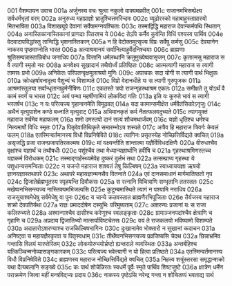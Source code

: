001  वैशम्पायन उवाच
001a अर्जुनस्य वचः श्रुत्वा नकुलो वाक्यमब्रवीत्
001c राजानमभिसम्प्रेक्ष्य सर्वधर्मभृतां वरम्
002a अनुरुध्य महाप्राज्ञो भ्रातुश्चित्तमरिन्दमः
002c व्यूढोरस्को महाबाहुस्ताम्रास्यो मितभाषिता
003a विशाखयूपे देवानां सर्वेषामग्नयश्चिताः
003c तस्माद्विद्धि महाराज देवान्कर्मपथि स्थितान्
004a अनास्तिकानास्तिकानां प्राणदाः पितरश्च ये
004c तेऽपि कर्मैव कुर्वन्ति विधिं पश्यस्व पार्थिव
004e वेदवादापविद्धांस्तु तान्विद्धि भृशनास्तिकान्
005a न हि वेदोक्तमुत्सृज्य विप्रः सर्वेषु कर्मसु
005c देवयानेन नाकस्य पृष्ठमाप्नोति भारत
006a अत्याश्रमानयं सर्वानित्याहुर्वेदनिश्चयाः
006c ब्राह्मणाः श्रुतिसम्पन्नास्तान्निबोध जनाधिप
007a वित्तानि धर्मलब्धानि क्रतुमुख्येष्ववासृजन्
007c कृतात्मसु महाराज स वै त्यागी स्मृतो नरः
008a अनवेक्ष्य सुखादानं तथैवोर्ध्वं प्रतिष्ठितः
008c आत्मत्यागी महाराज स त्यागी तामसः प्रभो
009a अनिकेतः परिपतन्वृक्षमूलाश्रयो मुनिः
009c अपाचकः सदा योगी स त्यागी पार्थ भिक्षुकः
010a क्रोधहर्षावनादृत्य पैशुन्यं च विशाम्पते
010c विप्रो वेदानधीते यः स त्यागी गुरुपूजकः
011a आश्रमांस्तुलया सर्वान्धृतानाहुर्मनीषिणः
011c एकतस्ते त्रयो राजन्गृहस्थाश्रम एकतः
012a समीक्षते तु योऽर्थं वै कामं स्वर्गं च भारत
012c अयं पन्था महर्षीणामियं लोकविदां गतिः
013a इति यः कुरुते भावं स त्यागी भरतर्षभ
013c न यः परित्यज्य गृहान्वनमेति विमूढवत्
014a यदा कामान्समीक्षेत धर्मवैतंसिकोऽनृजुः
014c अथैनं मृत्युपाशेन कण्ठे बध्नाति मृत्युराट्
015a अभिमानकृतं कर्म नैतत्फलवदुच्यते
015c त्यागयुक्तं महाराज सर्वमेव महाफलम्
016a शमो दमस्तपो दानं सत्यं शौचमथार्जवम्
016c यज्ञो धृतिश्च धर्मश्च नित्यमार्षो विधिः स्मृतः
017a पितृदेवातिथिकृते समारम्भोऽत्र शस्यते
017c अत्रैव हि महाराज त्रिवर्गः केवलं फलम्
018a एतस्मिन्वर्तमानस्य विधौ विप्रनिषेविते
018c त्यागिनः प्रसृतस्येह नोच्छित्तिर्विद्यते क्वचित्
019a असृजद्धि प्रजा राजन्प्रजापतिरकल्मषः
019c मां यक्ष्यन्तीति शान्तात्मा यज्ञैर्विविधदक्षिणैः
020a वीरुधश्चैव वृक्षांश्च यज्ञार्थं च तथौषधीः
020c पशूंश्चैव तथा मेध्यान्यज्ञार्थानि हवींषि च
021a गृहस्थाश्रमिणस्तच्च यज्ञकर्म विरोधकम्
021c तस्माद्गार्हस्थ्यमेवेह दुष्करं दुर्लभं तथा
022a तत्सम्प्राप्य गृहस्था ये पशुधान्यसमन्विताः
022c न यजन्ते महाराज शाश्वतं तेषु किल्बिषम्
023a स्वाध्याययज्ञा ऋषयो ज्ञानयज्ञास्तथापरे
023c अथापरे महायज्ञान्मनसैव वितन्वते
024a एवं दानसमाधानं मार्गमातिष्ठतो नृप
024c द्विजातेर्ब्रह्मभूतस्य स्पृहयन्ति दिवौकसः
025a स रत्नानि विचित्राणि सम्भृतानि ततस्ततः
025c मखेष्वनभिसन्त्यज्य नास्तिक्यमभिजल्पसि
025e कुटुम्बमास्थिते त्यागं न पश्यामि नराधिप
026a राजसूयाश्वमेधेषु सर्वमेधेषु वा पुनः
026c य चान्ये क्रतवस्तात ब्राह्मणैरभिपूजिताः
026e तैर्यजस्व महाराज शक्रो देवपतिर्यथा
027a राज्ञः प्रमाददोषेण दस्युभिः परिमुष्यताम्
027c अशरण्यः प्रजानां यः स राजा कलिरुच्यते
028a अश्वान्गाश्चैव दासीश्च करेणूश्च स्वलङ्कृताः
028c ग्रामाञ्जनपदांश्चैव क्षेत्राणि च गृहाणि च
029a अप्रदाय द्विजातिभ्यो मात्सर्याविष्टचेतसः
029c वयं ते राजकलयो भविष्यामो विशाम्पते
030a अदातारोऽशरण्याश्च राजकिल्बिषभागिनः
030c दुःखानामेव भोक्तारो न सुखानां कदाचन
031a अनिष्ट्वा च महायज्ञैरकृत्वा च पितृस्वधाम्
031c तीर्थेष्वनभिसन्त्यज्य प्रव्रजिष्यसि चेदथ
032a छिन्नाभ्रमिव गन्तासि विलयं मारुतेरितम्
032c लोकयोरुभयोर्भ्रष्टो ह्यन्तराले व्यवस्थितः
033a अन्तर्बहिश्च यत्किञ्चिन्मनोव्यासङ्गकारकम्
033c परित्यज्य भवेत्त्यागी न यो हित्वा प्रतिष्ठते
034a एतस्मिन्वर्तमानस्य विधौ विप्रनिषेविते
034c ब्राह्मणस्य महाराज नोच्छित्तिर्विद्यते क्वचित्
035a निहत्य शत्रूंस्तरसा समृद्धान्शक्रो यथा दैत्यबलानि सङ्ख्ये
035c कः पार्थ शोचेन्निरतः स्वधर्मे पूर्वैः स्मृते पार्थिव शिष्टजुष्टे
036a क्षात्रेण धर्मेण पराक्रमेण जित्वा महीं मन्त्रविद्भ्यः प्रदाय
036c नाकस्य पृष्ठेऽसि नरेन्द्र गन्ता न शोचितव्यं भवताद्य पार्थ

